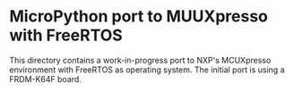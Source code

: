 MicroPython port to MUUXpresso with FreeRTOS
============================================

This directory contains a work-in-progress port to NXP's
MCUXpresso environment with FreeRTOS as operating system.
The initial port is using a FRDM-K64F board.
